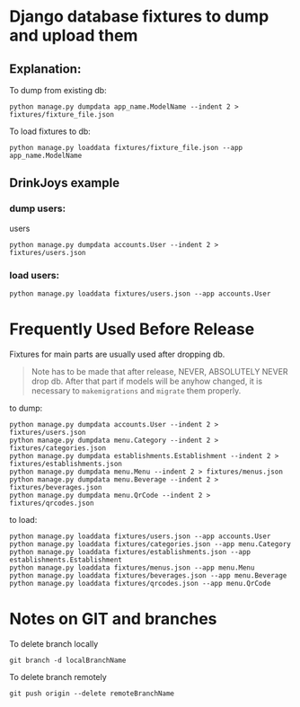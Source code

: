 # Django database fixtures to dump and upload them

## Explanation:
To dump from existing db:

```shell
python manage.py dumpdata app_name.ModelName --indent 2 > fixtures/fixture_file.json
```

To load fixtures to db:

```shell
python manage.py loaddata fixtures/fixture_file.json --app app_name.ModelName
```

## DrinkJoys example

### dump users:

users
```shell
python manage.py dumpdata accounts.User --indent 2 > fixtures/users.json
```

### load users:
```shell
python manage.py loaddata fixtures/users.json --app accounts.User
```


# Frequently Used Before Release

Fixtures for main parts are usually used after dropping db.

> Note has to be made that after release, NEVER, ABSOLUTELY NEVER drop db. After that part if models will be anyhow changed, it is necessary to `makemigrations` and `migrate` them properly.

to dump:
```shell
python manage.py dumpdata accounts.User --indent 2 > fixtures/users.json
python manage.py dumpdata menu.Category --indent 2 > fixtures/categories.json
python manage.py dumpdata establishments.Establishment --indent 2 > fixtures/establishments.json
python manage.py dumpdata menu.Menu --indent 2 > fixtures/menus.json
python manage.py dumpdata menu.Beverage --indent 2 > fixtures/beverages.json
python manage.py dumpdata menu.QrCode --indent 2 > fixtures/qrcodes.json
```

to load:
```shell
python manage.py loaddata fixtures/users.json --app accounts.User
python manage.py loaddata fixtures/categories.json --app menu.Category
python manage.py loaddata fixtures/establishments.json --app establishments.Establishment
python manage.py loaddata fixtures/menus.json --app menu.Menu
python manage.py loaddata fixtures/beverages.json --app menu.Beverage
python manage.py loaddata fixtures/qrcodes.json --app menu.QrCode
```


# Notes on GIT and branches

To delete branch locally
```shell
git branch -d localBranchName
```

To delete branch remotely
```shell
git push origin --delete remoteBranchName
```
